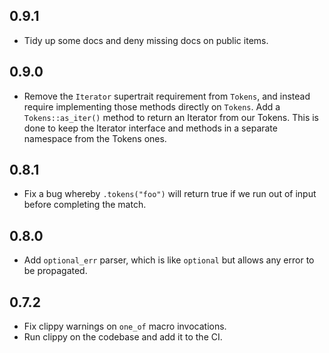 ## 0.9.1

- Tidy up some docs and deny missing docs on public items.

## 0.9.0

- Remove the `Iterator` supertrait requirement from `Tokens`, and instead require implementing those
  methods directly on `Tokens`. Add a `Tokens::as_iter()` method to return an Iterator from our Tokens.
  This is done to keep the Iterator interface and methods in a separate namespace from the Tokens ones.

## 0.8.1

- Fix a bug whereby `.tokens("foo")` will return true if we run out of input before completing the match.

## 0.8.0

- Add `optional_err` parser, which is like `optional` but allows any error to be propagated.

## 0.7.2

- Fix clippy warnings on `one_of` macro invocations.
- Run clippy on the codebase and add it to the CI.